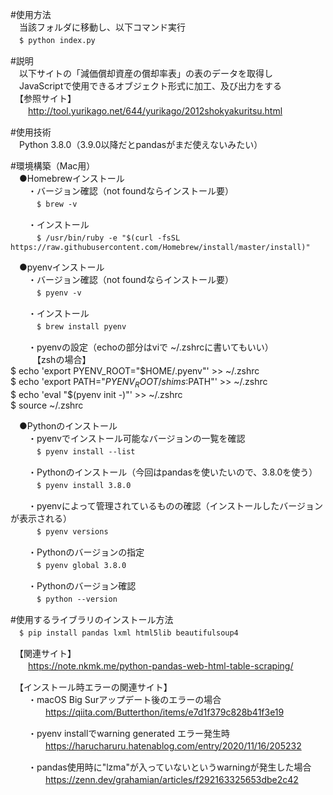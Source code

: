 #使用方法  
　当該フォルダに移動し、以下コマンド実行  
　`$ python index.py`

#説明  
　以下サイトの「減価償却資産の償却率表」の表のデータを取得し  
　JavaScriptで使用できるオブジェクト形式に加工、及び出力をする  
　【参照サイト】  
　　http://tool.yurikago.net/644/yurikago/2012shokyakuritsu.html  

#使用技術  
　Python 3.8.0（3.9.0以降だとpandasがまだ使えないみたい）  

#環境構築（Mac用）  
　●Homebrewインストール  
　　・バージョン確認（not foundならインストール要）  
　　　`$ brew -v`

　　・インストール  
　　　`$ /usr/bin/ruby -e "$(curl -fsSL https://raw.githubusercontent.com/Homebrew/install/master/install)"`

　●pyenvインストール  
　　・バージョン確認（not foundならインストール要）  
　　　`$ pyenv -v`  

　　・インストール  
　　　`$ brew install pyenv`  

　　・pyenvの設定（echoの部分はviで ~/.zshrcに書いてもいい）  
　　　【zshの場合】  
    $ echo 'export PYENV_ROOT="$HOME/.pyenv"' >> ~/.zshrc  
    $ echo 'export PATH="$PYENV_ROOT/shims:$PATH"' >> ~/.zshrc  
    $ echo 'eval "$(pyenv init -)"' >> ~/.zshrc  
    $ source ~/.zshrc  

　●Pythonのインストール  
　　・pyenvでインストール可能なバージョンの一覧を確認  
　　　`$ pyenv install --list`  

　　・Pythonのインストール（今回はpandasを使いたいので、3.8.0を使う）  
　　　`$ pyenv install 3.8.0`  

　　・pyenvによって管理されているものの確認（インストールしたバージョンが表示される）  
　　　`$ pyenv versions`  

　　・Pythonのバージョンの指定  
　　　`$ pyenv global 3.8.0`  

　　・Pythonのバージョン確認  
　　　`$ python --version`  

#使用するライブラリのインストール方法  
　`$ pip install pandas lxml html5lib beautifulsoup4`  

　【関連サイト】  
　　https://note.nkmk.me/python-pandas-web-html-table-scraping/  

　【インストール時エラーの関連サイト】  
　　・macOS Big Surアップデート後のエラーの場合  
　　　　https://qiita.com/Butterthon/items/e7d1f379c828b41f3e19  

　　・pyenv installでwarning generated エラー発生時  
　　　　https://harucharuru.hatenablog.com/entry/2020/11/16/205232  

　　・pandas使用時に"lzma"が入っていないというwarningが発生した場合  
　　　　https://zenn.dev/grahamian/articles/f292163325653dbe2c42  
